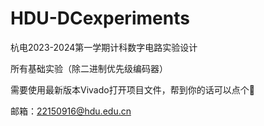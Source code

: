 # HDU-DCexperiments

杭电2023-2024第一学期计科数字电路实验设计

所有基础实验（除二进制优先级编码器）

需要使用最新版本Vivado打开项目文件，帮到你的话可以点个🌟

邮箱：22150916@hdu.edu.cn

